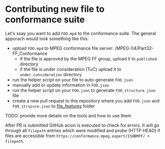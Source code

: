 # Contributing new file to conformance suite

Let's ssay you want to add `FOO.mp4` to the conformance suite. The general apporach would look something like this:

- upload `FOO.mp4` to MPEG conformance file server: /MPEG-04/Part32-FF_Conformance
  - if the file is approved by the MPEG FF group, upload it to `published` directory
  - if the file is under consideration (TuC) upload it to `under_consideration` directory
- run the helper script on your file to auto-generate `FOO.json`
- manually add or update information in `FOO.json`
- run the helper script on your `FOO.json` to generate `FOO_structure.json` file
- create a new pull request to this repository where you add `FOO.json` and `FOO_strucure.json` to [file_features](./file_features) folder

TODO: provide more details on the tools and how to use them

After PR is submitted GitHub acion is executed to check for errors. It will go through all `filepath` entries which were modified and probe (HTTP HEAD) if files are accessible from `https://conformance.mpeg.expert/ISOBMFF/ + filepath`.
